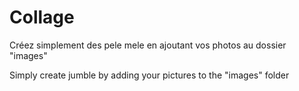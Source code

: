 # Collage
Créez simplement des pele mele en ajoutant vos photos au dossier "images"

Simply create jumble by adding your pictures to the "images" folder
